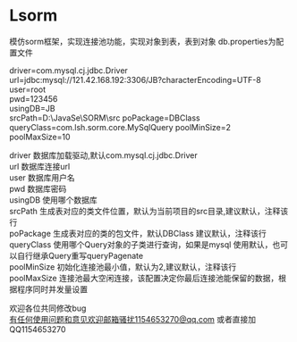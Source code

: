 # Lsorm
模仿sorm框架，实现连接池功能，实现对象到表，表到对象
db.properties为配置文件  




driver=com.mysql.cj.jdbc.Driver  
url=jdbc:mysql://121.42.168.192:3306/JB?characterEncoding=UTF-8  
user=root  
pwd=123456  
usingDB=JB  
srcPath=D:\\JavaSe\\SORM\\src
poPackage=DBClass
queryClass=com.lsh.sorm.core.MySqlQuery
poolMinSize=2  
poolMaxSize=10  












driver               数据库加载驱动,默认com.mysql.cj.jdbc.Driver  
url                  数据库连接url  
user                 数据库用户名  
pwd                  数据库密码  
usingDB              使用哪个数据库  
srcPath              生成表对应的类文件位置，默认为当前项目的src目录,建议默认，注释该行  
poPackage            生成表对应的类的包文件，默认DBClass     建议默认，注释该行  
queryClass           使用哪个Query对象的子类进行查询，如果是mysql 使用默认，也可以自行继承Query重写queryPagenate  
poolMinSize          初始化连接池最小值，默认为2,建议默认，注释该行  
poolMaxSize          连接池最大空闲连接，该配置决定你最后连接池能保留的数据，根据程序同时并发量设置  
  
  
  
  
欢迎各位共同修改bug  
有任何使用问题和意见欢迎邮箱骚扰1154653270@qq.com  或者直接加QQ1154653270
